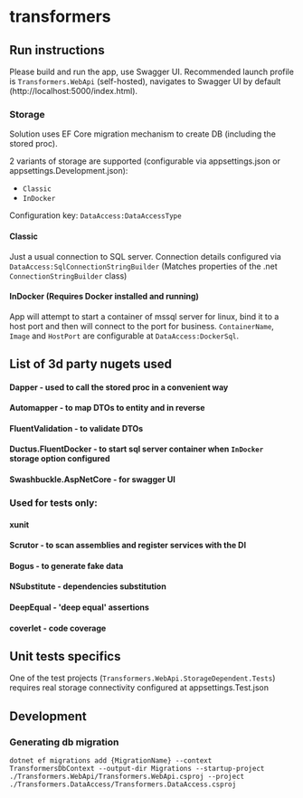 # transformers

## Run instructions
Please build and run the app, use Swagger UI.
Recommended launch profile is `Transformers.WebApi` (self-hosted), navigates to Swagger UI by default (http://localhost:5000/index.html). 

### Storage
Solution uses EF Core migration mechanism to create DB (including the stored proc).

2 variants of storage are supported (configurable via appsettings.json or appsettings.Development.json):
- `Classic`
- `InDocker`

Configuration key: `DataAccess:DataAccessType`
  
#### Classic
Just a usual connection to SQL server. Connection details configured via `DataAccess:SqlConnectionStringBuilder` (Matches properties of the .net `ConnectionStringBuilder` class)

#### InDocker (Requires Docker installed and running)
App will attempt to start a container of mssql server for linux, bind it to a host port and then will connect to the port for business.
`ContainerName`, `Image` and `HostPort` are configurable at `DataAccess:DockerSql`.

## List of 3d party nugets used
#### Dapper - used to call the stored proc in a convenient way
#### Automapper - to map DTOs to entity and in reverse
#### FluentValidation - to validate DTOs
#### Ductus.FluentDocker - to start sql server container when `InDocker` storage option configured
#### Swashbuckle.AspNetCore - for swagger UI

### Used for tests only:
#### xunit
#### Scrutor - to scan assemblies and register services with the DI
#### Bogus - to generate fake data
#### NSubstitute - dependencies substitution
#### DeepEqual - 'deep equal' assertions
#### coverlet - code coverage

## Unit tests specifics
One of the test projects (`Transformers.WebApi.StorageDependent.Tests`) requires real storage connectivity configured at appsettings.Test.json

## Development
### Generating db migration
```
dotnet ef migrations add {MigrationName} --context TransformersDbContext --output-dir Migrations --startup-project ./Transformers.WebApi/Transformers.WebApi.csproj --project ./Transformers.DataAccess/Transformers.DataAccess.csproj
```
